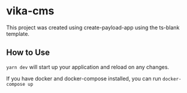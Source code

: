 # vika-cms

This project was created using create-payload-app using the ts-blank template.

## How to Use

`yarn dev` will start up your application and reload on any changes.

If you have docker and docker-compose installed, you can run `docker-compose up`
